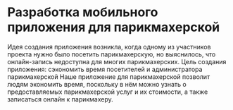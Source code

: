 # Разработка мобильного приложения для парикмахерской
Идея создания приложения возникла, когда одному из участников проекта нужно было посетить парикмахерскую, но выяснилось, что онлайн-запись недоступна для многих парикмахерских.
Цель создания приложения: сэкономить время посетителей и администратора парикмахерской
Наше приложение для парикмахерской позволит людям экономить время, поскольку в нём можно узнать о предоставляемых парикмахерской услуг и их стоимости, а также записаться онлайн к парикмахеру.
